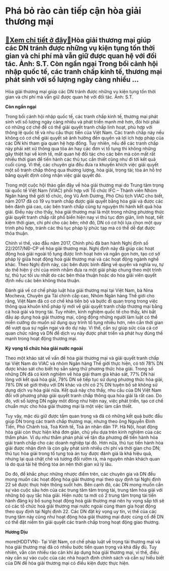 Phá bỏ rào cản tiếp cận hòa giải thương mại
===========================================

[:gift:Xem chi tiết ở đây:gift:](https://hddtvn.com/pha-bo-rao-can-tiep-can-hoa-giai-thuong-mai/)Hòa giải thương mại giúp các DN tránh được những vụ kiện tụng tốn thời gian và chi phí mà vẫn giữ được quan hệ với đối tác. Ảnh: S.T. Còn ngần ngại Trong bối cảnh hội nhập quốc tế, các tranh chấp kinh tế, thương mại phát sinh với số lượng ngày càng nhiều …
----------------------------------------------------------------------------------------------------------------------------------------------------------------------------------------------------------------------------------------------------------------







 






 Hòa giải thương mại giúp các DN tránh được những vụ kiện tụng tốn thời gian và chi phí mà vẫn giữ được quan hệ với đối tác. Ảnh: S.T. 


**Còn ngần ngại**


Trong bối cảnh hội nhập quốc tế, các tranh chấp kinh tế, thương mại phát sinh với số lượng ngày càng nhiều và phát triển mạnh mẽ hơn, đòi hỏi phải có những cơ chế để có thể giải quyết tranh chấp linh hoạt, phù hợp với thông lệ quốc tế và nhu cầu thực tiễn của Việt Nam. Các tranh chấp này nếu không có cơ chế giải quyết sẽ ảnh hưởng đến quyền và lợi ích hợp pháp của các DN khi tham gia quan hệ hợp đồng. Tuy nhiên, nếu để các tranh chấp này phải xét xử thông qua tòa án hay các đơn vị tố tụng thì không những gây thiệt hại về kinh tế, mất quan hệ đối tác cho các bên mà còn mất rất nhiều thời gian để tiến hành các thủ tục cần thiết cũng như đi tới kết quả cuối cùng. Vì thế, các chuyên gia đều đưa ra khuyến khích việc giải quyết một số tranh chấp thông qua thương lượng, hòa giải, trọng tài; tòa án hỗ trợ bằng quyết định công nhận việc giải quyết đó.


Trong một cuộc hội thảo gần đây về hòa giải thương mại do Trung tâm trọng tài quốc tế Việt Nam (VIAC) phối hợp với Tổ chức IFC – Thành viên Nhóm Ngân hàng thế giới tổ chức, ông Vũ Ánh Dương, Phó Chủ tịch VIAC cho biết, năm 2017 đã có 19 vụ tranh chấp được giải quyết bằng hòa giải và được các bên đánh giá cao, các bên tranh chấp cũng tự nguyện thi hành kết quả hòa giải. Điều này cho thấy, hòa giải thương mại là một trong những phương thức giải quyết tranh chấp rất phổ biến hiện nay vì thủ tục đơn giản, linh hoạt, tiết kiệm thời gian, chi phí cho các bên; nhờ đó, DN có cơ hội lựa chọn một quy trình phù hợp, tránh các thủ tục pháp lý phức tạp mà có thể dễ đạt được thỏa thuận.


Chính vì thế, vào đầu năm 2017, Chính phủ đã ban hành Nghị định số 22/2017/NĐ-CP về hòa giải thương mại. Nghị định này đã giúp các hoạt động hoà giải ngoài tố tụng được linh hoạt hơn và ngắn gọn hơn, tạo cơ sở pháp lý giữa hoạt động hoà giải thương mại và các hoạt động ngành nghề khác. Theo Nghị định này, các bên được bình đẳng về quyền và nghĩa vụ, tự do thể hiện ý chí của mình nhằm đưa ra một giải pháp chung theo một trình tự, thủ tục tối ưu nhất do các bên thỏa thuận hoặc do hòa giải viên quyết định nếu các bên không thỏa thuận.


Đánh giá về cơ chế pháp luật hòa giải thương mại tại Việt Nam, bà Nina Mocheva, Chuyên gia Tài chính cấp cao, Nhóm Ngân hàng Thế giới cho rằng, Việt Nam đã có cơ chế khá tiến bộ và bước đi quan trọng trong việc thông qua khuôn khổ pháp lý mới về giải quyết tranh chấp thương mại bằng cả hoà giải và trọng tài. Tuy nhiên, kinh nghiệm quốc tế cho thấy, khi bắt đầu áp dụng hoà giải thương mại, cộng đồng những người làm luật có thể miễn cưỡng do muốn sử dụng quy trình tố tụng nhiều hơn, nên cần thời gian để vượt qua sự ngần ngại và do dự này. Vì thế, cần sự giúp sức của cả cơ quan chức năng và DN để dịch vụ này được phát triển và phát huy đúng thế mạnh trong hoạt động thương mại.


**Kỳ vọng tổ chức hòa giải nước ngoài**


Theo một khảo sát về vấn đề hòa giải thương mại và giải quyết tranh chấp tại Việt Nam do VIAC và nhóm Ngân hàng Thế giới thực hiện, có tới 78% DN được khảo sát cho biết họ sẵn sàng thử phương thức hòa giải. Trong số những DN đã có kinh nghiệm về hòa giải tham gia khảo sát, 77% DN hài lòng với kết quả hòa giải, 79% DN sẽ tiếp tục sử dụng phương thức hòa giải, 78% DN sẽ giới thiệu với DN khác và chỉ có 2% DN tuyên bố sẽ không sử dụng dịch vụ hòa giải nữa. Kết quả này cho thấy, nhu cầu của DN Việt Nam đối với phương pháp giải quyết tranh chấp thông qua hòa giải là rất cao. Do đó, với số lượng DN ngày môt đông như hiện nay, việc phát triển, tạo cơ chế chuẩn mực cho hòa giải thương mại là một việc làm cần thiết.


Tuy vậy, mặc dù giữ được tầm quan trọng và đã có những kết quả bước đầu giúp DN trong các tranh chấp thương mại, nhưng theo ông Nguyễn Đình Tiến, Phó Chánh toà, Toà Kinh tế, Toà án nhân dân TP. Hà Nội, hoạt động hòa giải còn thực hiện khá đơn giản, chủ yếu dựa trên kinh nghiệm của các thẩm phán. Ví dụ như thẩm phán phải về tận địa phương để tiến hành hòa giải tranh chấp cho các doanh nghiệp tại đó. Hơn nữa, thủ tục tiến hành hòa giải được nhận định là còn gây phát sinh nhiều chi phí và thời gian cho DN; thủ tục hòa giải trong tố tụng toà án tuy được đánh giá là khá hiệu quả, nhưng lại quá chặt chẽ và tương đối rườm rà, mà nguyên nhân khách quan là do quá tải hệ thống tòa án nên thời gian xử lý lâu.


Do đó, để khắc phục những nhược điểm trên, các chuyên gia và DN đều mong muốn các hoạt động hòa giải thương mại theo quy định tại Nghị định 22 sẽ được thực hiện thông suốt hơn. Bên cạnh đó, các DN mong muốn cần sự vào cuộc sâu hơn của các trung tâm tâm trọng tài, trung tâm hòa giải với những bộ quy tắc hòa giải. Hiện nước ta mới có 2 trung tâm trọng tài tiến hành đăng ký bổ sung hoạt động hoà giải thương mại nên hy vọng sắp tới sẽ có các tổ chức hoà giải thương mại nước ngoài cùng tham gia hoạt động theo quy định tại Nghị định 22. Các DN đặt kỳ vọng uy tín, vị thế của các trung tâm này cũng như hoạt động hòa giải thương mại được củng cố để DN có thể đặt niềm tin giải quyết các tranh chấp trong hoạt động giao thương.






**Hương Dịu**



more(HDDTVN)- Tại Việt Nam, cơ chế pháp luật về trọng tài thương mại và hòa giải thương mại đã có nhiều bước tiến quan trọng và khá đầy đủ. Tuy nhiên, vẫn còn nhiều rào cản khi áp dụng hòa giải thương mại, vì thế, điều này cần sự vào cuộc của các nhà hoạch định chính sách và cần sự hiểu biết của DN để hòa giải thương mại có điều kiện được thực hiện.

